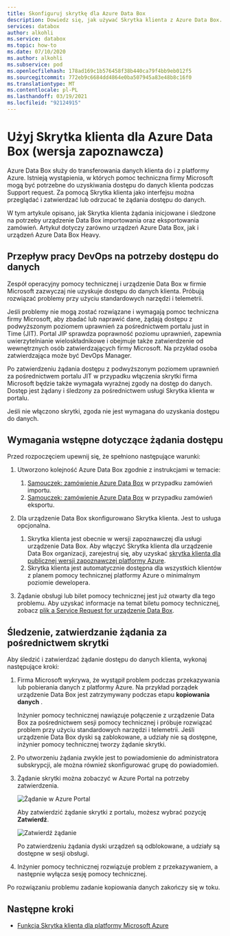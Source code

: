 ```yaml
---
title: Skonfiguruj skrytkę dla Azure Data Box
description: Dowiedz się, jak używać Skrytka klienta z Azure Data Box.
services: databox
author: alkohli
ms.service: databox
ms.topic: how-to
ms.date: 07/10/2020
ms.author: alkohli
ms.subservice: pod
ms.openlocfilehash: 178ad169c1b576458f38b440ca79f4bb9eb012f5
ms.sourcegitcommit: 772eb9c6684dd4864e0ba507945a83e48b8c16f0
ms.translationtype: MT
ms.contentlocale: pl-PL
ms.lasthandoff: 03/19/2021
ms.locfileid: "92124915"
---
```

# <a name="use-customer-lockbox-for-azure-data-box-preview"></a>Użyj Skrytka klienta dla Azure Data Box (wersja zapoznawcza)

Azure Data Box służy do transferowania danych klienta do i z platformy Azure. Istnieją wystąpienia, w których pomoc techniczna firmy Microsoft mogą być potrzebne do uzyskiwania dostępu do danych klienta podczas Support request. Za pomocą Skrytka klienta jako interfejsu można przeglądać i zatwierdzać lub odrzucać te żądania dostępu do danych. 

W tym artykule opisano, jak Skrytka klienta żądania inicjowane i śledzone na potrzeby urządzenie Data Box importowania oraz eksportowania zamówień. Artykuł dotyczy zarówno urządzeń Azure Data Box, jak i urządzeń Azure Data Box Heavy. 

## <a name="devops-workflow-for-data-access"></a>Przepływ pracy DevOps na potrzeby dostępu do danych

Zespół operacyjny pomocy technicznej i urządzenie Data Box w firmie Microsoft zazwyczaj nie uzyskuje dostępu do danych klienta. Próbują rozwiązać problemy przy użyciu standardowych narzędzi i telemetrii. <!--The only scenarios where there is a need to access customer data is when there is an issue with the data that needs to be fixed. For example, if the data is copied to a wrong folder or is in an incorrect format and is likely to result in an upload or download failure, then Microsoft will try to access your data in the Azure datacenter.--> 

Jeśli problemy nie mogą zostać rozwiązane i wymagają pomoc techniczna firmy Microsoft, aby zbadać lub naprawić dane, żądają dostępu z podwyższonym poziomem uprawnień za pośrednictwem portalu just in Time (JIT). Portal JIP sprawdza poprawność poziomu uprawnień, zapewnia uwierzytelnianie wieloskładnikowe i obejmuje także zatwierdzenie od wewnętrznych osób zatwierdzających firmy Microsoft. Na przykład osoba zatwierdzająca może być DevOps Manager. 

Po zatwierdzeniu żądania dostępu z podwyższonym poziomem uprawnień za pośrednictwem portalu JIT w przypadku włączenia skrytki firma Microsoft będzie także wymagała wyraźnej zgody na dostęp do danych. Dostęp jest żądany i śledzony za pośrednictwem usługi Skrytka klienta w portalu. 

Jeśli nie włączono skrytki, zgoda nie jest wymagana do uzyskania dostępu do danych.


## <a name="prerequisites-for-access-request"></a>Wymagania wstępne dotyczące żądania dostępu

Przed rozpoczęciem upewnij się, że spełniono następujące warunki:

1. Utworzono kolejność Azure Data Box zgodnie z instrukcjami w temacie:
    1. [Samouczek: zamówienie Azure Data Box](data-box-deploy-ordered.md) w przypadku zamówień importu.
    1. [Samouczek: zamówienie Azure Data Box](data-box-deploy-export-ordered.md) w przypadku zamówień eksportu.

2. Dla urządzenie Data Box skonfigurowano Skrytka klienta. Jest to usługa opcjonalna. 

    1. Skrytka klienta jest obecnie w wersji zapoznawczej dla usługi urządzenie Data Box. Aby włączyć Skrytka klienta dla urządzenie Data Box organizacji, zarejestruj się, aby uzyskać [skrytka klienta dla publicznej wersji zapoznawczej platformy Azure](https://forms.office.com/Pages/ResponsePage.aspx?id=v4j5cvGGr0GRqy180BHbR_Kwz02N6XVCoKNpxIpqE_hUNzlTUUNYVkozOVlFNVRSWDVHRkkwTFQyViQlQCN0PWcu).
    2. Skrytka klienta jest automatycznie dostępna dla wszystkich klientów z planem pomocy technicznej platformy Azure o minimalnym poziomie dewelopera. <!--How do you enable Lockbox? change this for Azure Data Box, perhaps you need a different support plan When you have an eligible support plan, no action is required by you to enable Customer Lockbox. Customer Lockbox requests are initiated by a Microsoft engineer if this action is needed to progress a support ticket that is filed from somebody in your organization.-->

3. Żądanie obsługi lub bilet pomocy technicznej jest już otwarty dla tego problemu. Aby uzyskać informacje na temat biletu pomocy technicznej, zobacz [plik a Service Request for urządzenie Data Box](data-box-disk-contact-microsoft-support.md).


## <a name="track-approve-request-via-lockbox"></a>Śledzenie, zatwierdzanie żądania za pośrednictwem skrytki

Aby śledzić i zatwierdzać żądanie dostępu do danych klienta, wykonaj następujące kroki:

1. Firma Microsoft wykrywa, że wystąpił problem podczas przekazywania lub pobierania danych z platformy Azure. Na przykład porządek urządzenie Data Box jest zatrzymywany podczas etapu **kopiowania danych** . 

    Inżynier pomocy technicznej nawiązuje połączenie z urządzenie Data Box za pośrednictwem sesji pomocy technicznej i próbuje rozwiązać problem przy użyciu standardowych narzędzi i telemetrii. Jeśli urządzenie Data Box dyski są zablokowane, a udziały nie są dostępne, inżynier pomocy technicznej tworzy żądanie skrytki. 
 
2. Po utworzeniu żądania zwykle jest to powiadomienie do administratora subskrypcji, ale można również skonfigurować grupę do powiadomień. 

3. Żądanie skrytki można zobaczyć w Azure Portal na potrzeby zatwierdzenia. 

    ![Żądanie w Azure Portal](./media/data-box-customer-lockbox/3-lockbox-request-azure-portal.png)

    Aby zatwierdzić żądanie skrytki z portalu, możesz wybrać pozycję **Zatwierdź**.

    ![Zatwierdź żądanie](./media/data-box-customer-lockbox/4-lockbox-request-details-azure-portal.png)


    Po zatwierdzeniu żądania dyski urządzeń są odblokowane, a udziały są dostępne w sesji obsługi.

4. Inżynier pomocy technicznej rozwiązuje problem z przekazywaniem, a następnie wyłącza sesję pomocy technicznej.

Po rozwiązaniu problemu zadanie kopiowania danych zakończy się w toku.


## <a name="next-steps"></a>Następne kroki

- [Funkcja Skrytka klienta dla platformy Microsoft Azure](../security/fundamentals/customer-lockbox-overview.md)

<!--- [Approve, audit support access requests to VMs using Customer Lockbox for Azure](https://azure.microsoft.com/blog/approve-audit-support-access-requests-to-vms-using-customer-lockbox-for-azure/)-->